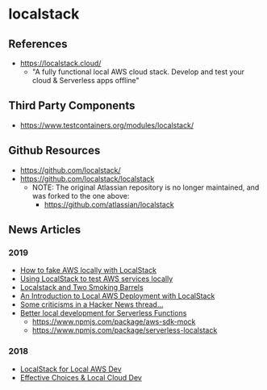 
# localstack 

## References
- https://localstack.cloud/
  + "A fully functional local AWS cloud stack. Develop and test your cloud & Serverless apps offline"


## Third Party Components
- https://www.testcontainers.org/modules/localstack/


## Github Resources
- https://github.com/localstack/
- https://github.com/localstack/localstack
  + NOTE: The original Atlassian repository is no longer maintained, and was forked to the one above:
    * https://github.com/atlassian/localstack


## News Articles

### 2019 
- [How to fake AWS locally with LocalStack](https://dev.to/goodidea/how-to-fake-aws-locally-with-localstack-27me)
- [Using LocalStack to test AWS services locally](https://medium.com/@kaperys/using-localstack-to-test-aws-services-locally-cd863c989c7b)
- [Localstack and Two Smoking Barrels](https://itnext.io/docker-compose-aws-localstack-why-not-both-fc8a1db84eca)
- [An Introduction to Local AWS Deployment with LocalStack](https://opensourceforu.com/2019/08/an-introduction-to-local-aws-deployment-with-localstack/)
- [Some criticisms in a Hacker News thread...](https://news.ycombinator.com/item?id=21440506)
- [Better local development for Serverless Functions](https://hackernoon.com/better-local-development-for-serverless-functions-b96b5a4cfa8f)
  + https://www.npmjs.com/package/aws-sdk-mock
  + https://www.npmjs.com/package/serverless-localstack

### 2018
- [LocalStack for Local AWS Dev](https://medium.com/pareture/localstack-for-local-aws-dev-22775e483e3d)
- [Effective Choices & Local Cloud Dev](https://medium.com/pareture/effective-choices-local-cloud-dev-194416cf0379)
